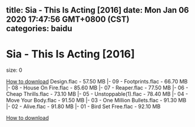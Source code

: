 
title: Sia - This Is Acting [2016]
date: Mon Jan 06 2020 17:47:56 GMT+0800 (CST)    
categories: baidu
---

# Sia - This Is Acting [2016]
size: 0
 
 

[How to download](https://bpcam.bemobtrk.com/go/2ceec3aa-1ca2-46d6-b9ff-aaa5c184517c?jno=1320) Design.flac - 57.50 MB
|- 09 - Footprints.flac - 66.70 MB
|- 08 - House On Fire.flac - 85.60 MB
|- 07 - Reaper.flac - 77.50 MB
|- 06 - Cheap Thrills.flac - 73.10 MB
|- 05 - Unstoppable(1).flac - 78.40 MB
|- 04 - Move Your Body.flac - 91.50 MB
|- 03 - One Million Bullets.flac - 91.30 MB
|- 02 - Alive.flac - 91.80 MB
|- 01 - Bird Set Free.flac - 92.10 MB

[How to download](https://bpcam.bemobtrk.com/go/2ceec3aa-1ca2-46d6-b9ff-aaa5c184517c?jno=1316)